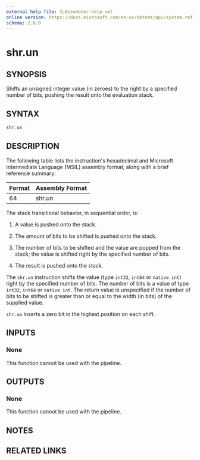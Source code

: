 ```yaml
---
external help file: ILAssembler-help.xml
online version: https://docs.microsoft.com/en-us/dotnet/api/system.reflection.emit.opcodes.shr_un
schema: 2.0.0
---
```


# shr.un

## SYNOPSIS

Shifts an unsigned integer value (in zeroes) to the right by a specified number of bits, pushing the result onto the evaluation stack.

## SYNTAX

```powershell
shr.un
```

## DESCRIPTION

The following table lists the instruction's hexadecimal and Microsoft Intermediate Language (MSIL) assembly format, along with a brief reference summary:

| Format | Assembly Format |
| ------ | --------------- |
| 64     | shr.un          |

 The stack transitional behavior, in sequential order, is:

1.  A value is pushed onto the stack.

2.  The amount of bits to be shifted is pushed onto the stack.

3.  The number of bits to be shifted and the value are popped from the stack; the value is shifted right by the specified number of bits.

4.  The result is pushed onto the stack.

 The `shr.un` instruction shifts the value (type `int32`, `int64` or `native int`) right by the specified number of bits. The number of bits is a value of type `int32`, `int64` or `native int`. The return value is unspecified if the number of bits to be shifted is greater than or equal to the width (in bits) of the supplied value.

 `shr.un` inserts a zero bit in the highest position on each shift.

## INPUTS

### None

This function cannot be used with the pipeline.

## OUTPUTS

### None

This function cannot be used with the pipeline.

## NOTES

## RELATED LINKS
